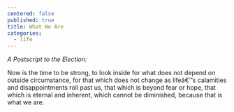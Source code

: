 ```yaml
---
centered: false
published: true
title: What We Are
categories:
  - life
---
```

_A Postscript to the Election:_

Now is the time to be strong, 
to look inside 
for what does not depend 
on outside circumstance,
for that which does not change
as lifeâ€™s calamities 
and disappointments 
roll past us,
that which is beyond fear or hope,
that which is eternal and inherent,
which cannot be diminished,
because that is what we are.
